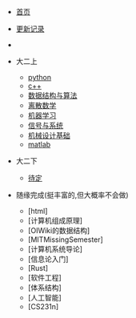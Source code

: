 * [首页]()
* [更新记录](md/essay/更新记录.md)
* 
* 大二上
   
  * [python](md/essay/python.md)   
  * [c++](md/essay/c++.md)
  * [数据结构与算法](md/essay/数据结构与算法.md)
  * [离散数学](md/essay/离散数学.md)
  * [机器学习](md/essay/机器学习.md)
  * [信号与系统](md/essay/信号与系统.md)
  * [机械设计基础](md/essay/机械设计基础.md)
  * [matlab](md/essay/matlab.md)
   
* 大二下
  
  * [待定]()

* 随缘完成(挺丰富的,但大概率不会做)

  * [html]
  * [计算机组成原理]
  * [OIWiki的数据结构]
  * [MITMissingSemester]
  * [计算机系统导论]
  * [信息论入门]
  * [Rust]
  * [软件工程]
  * [体系结构]
  * [人工智能]
  * [CS231n]
  